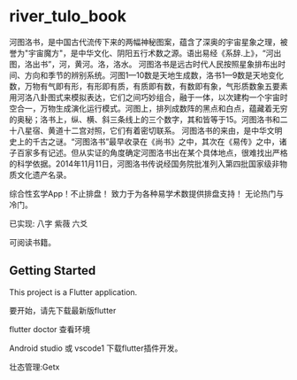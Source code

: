 # river_tulo_book


河图洛书，是中国古代流传下来的两幅神秘图案，蕴含了深奥的宇宙星象之理，被誉为"宇宙魔方"，是中华文化、阴阳五行术数之源。语出易经《系辞.上》，“河出图，洛出书”，河，黄河。洛，洛水。 
河图洛书是远古时代人民按照星象排布出时间、方向和季节的辨别系统。河图1—10数是天地生成数，洛书1—9数是天地变化数，万物有气即有形，有形即有质，有质即有数，有数即有象，气形质数象五要素用河洛八卦图式来模拟表达，它们之间巧妙组合，融于一体，以次建构一个宇宙时空合一，万物生成演化运行模式。河图上，排列成数阵的黑点和白点，蕴藏着无穷的奥秘；洛书上，纵、横、斜三条线上的三个数字，其和皆等于15。河图洛书和二十八星宿、黄道十二宫对照，它们有着密切联系。
河图洛书的来由，是中华文明史上的千古之谜。“河图洛书”最早收录在《尚书》之中，其次在《易传》之中，诸子百家多有记述。但从实证的角度确定河图洛书出在某个具体地点，很难找出严格的科学依据。2014年11月11日，河图洛书传说经国务院批准列入第四批国家级非物质文化遗产名录。

综合性玄学App！不止排盘！
致力于为各种易学术数提供排盘支持！
无论热门与冷门。

已实现:
八字
紫薇
六爻

可阅读书籍。

## Getting Started

This project is a Flutter application.

要开始，请先下载最新版flutter 

flutter doctor 查看环境

Android studio 或 vscode1 下载flutter插件开发。

壮态管理:Getx
